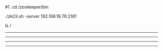 #1.
cd /zookeeper/bin

./zkCli.sh -server 192.168.18.76:2181

ls /

--------------------------------------------------------------
--------------------------------------------------------------
--------------------------------------------------------------
--------------------------------------------------------------
